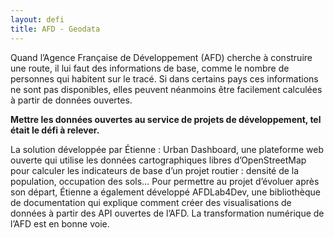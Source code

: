 ```yaml
---
layout: defi
title: AFD - Geodata
---
```


Quand l’Agence Française de Développement (AFD) cherche à construire
une route, il lui faut des informations de base, comme le nombre de
personnes qui habitent sur le tracé.  Si dans certains pays ces
informations ne sont pas disponibles, elles peuvent néanmoins être
facilement calculées à partir de données ouvertes.

**Mettre les données ouvertes au service de projets de développement,
tel était le défi à relever.**

La solution développée par Étienne : Urban Dashboard, une plateforme
web ouverte qui utilise les données cartographiques libres
d’OpenStreetMap pour calculer les indicateurs de base d’un projet
routier : densité de la population, occupation des sols… Pour
permettre au projet d’évoluer après son départ, Étienne a également
développé AFDLab4Dev, une bibliothèque de documentation qui explique
comment créer des visualisations de données à partir des API ouvertes
de l’AFD. La transformation numérique de l’AFD est en bonne voie.
